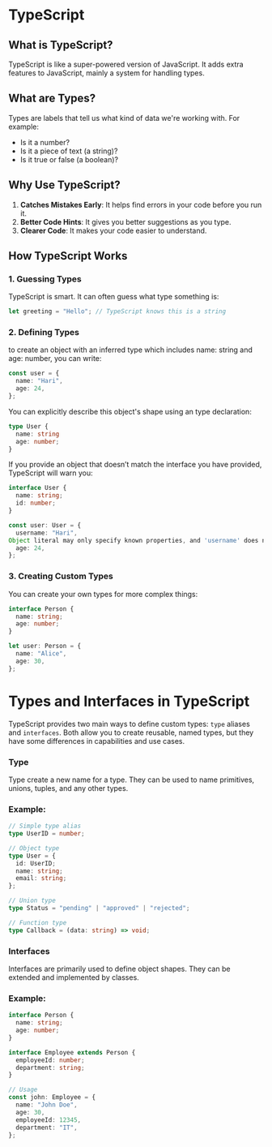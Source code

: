 # TypeScript

## What is TypeScript?

TypeScript is like a super-powered version of JavaScript. It adds extra features to JavaScript, mainly a system for handling types.

## What are Types?

Types are labels that tell us what kind of data we're working with. For example:

- Is it a number?
- Is it a piece of text (a string)?
- Is it true or false (a boolean)?

## Why Use TypeScript?

1. **Catches Mistakes Early**: It helps find errors in your code before you run it.
2. **Better Code Hints**: It gives you better suggestions as you type.
3. **Clearer Code**: It makes your code easier to understand.

## How TypeScript Works

### 1. Guessing Types

TypeScript is smart. It can often guess what type something is:

```typescript
let greeting = "Hello"; // TypeScript knows this is a string
```

### 2. Defining Types

to create an object with an inferred type which includes name: string and age: number, you can write:

```typescript
const user = {
  name: "Hari",
  age: 24,
};
```

You can explicitly describe this object's shape using an type declaration:

```typescript
type User {
  name: string
  age: number;
}
```

If you provide an object that doesn’t match the interface you have provided, TypeScript will warn you:

```typescript
interface User {
  name: string;
  id: number;
}

const user: User = {
  username: "Hari",
Object literal may only specify known properties, and 'username' does not exist in type 'User'.
  age: 24,
};
```

### 3. Creating Custom Types

You can create your own types for more complex things:

```typescript
interface Person {
  name: string;
  age: number;
}

let user: Person = {
  name: "Alice",
  age: 30,
};
```

# Types and Interfaces in TypeScript

TypeScript provides two main ways to define custom types: `type` aliases and `interfaces`. Both allow you to create reusable, named types, but they have some differences in capabilities and use cases.

### Type

Type create a new name for a type. They can be used to name primitives, unions, tuples, and any other types.

### Example:

```typescript
// Simple type alias
type UserID = number;

// Object type
type User = {
  id: UserID;
  name: string;
  email: string;
};

// Union type
type Status = "pending" | "approved" | "rejected";

// Function type
type Callback = (data: string) => void;
```

### Interfaces

Interfaces are primarily used to define object shapes. They can be extended and implemented by classes.

### Example:

```typescript
interface Person {
  name: string;
  age: number;
}

interface Employee extends Person {
  employeeId: number;
  department: string;
}

// Usage
const john: Employee = {
  name: "John Doe",
  age: 30,
  employeeId: 12345,
  department: "IT",
};
```
